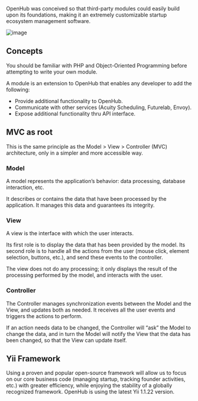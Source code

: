 OpenHub was conceived so that third-party modules could easily build upon its foundations, making it an extremely customizable startup ecosystem management software.

![image](https://user-images.githubusercontent.com/5336690/72774597-225b2f80-3c46-11ea-9548-2dbe5b97cc7f.png)

## Concepts
You should be familiar with PHP and Object-Oriented Programming before attempting to write your own module.

A module is an extension to OpenHub that enables any developer to add the following:

  * Provide additional functionality to OpenHub.
  * Communicate with other services (Acuity Scheduling, Futurelab, Envoy).
  * Expose additional functionality thru API interface.

## MVC as root
This is the same principle as the Model > View > Controller (MVC) architecture, only in a simpler and more accessible way.

### Model
A model represents the application’s behavior: data processing, database interaction, etc.

It describes or contains the data that have been processed by the application. It manages this data and guarantees its integrity.

### View
A view is the interface with which the user interacts.

Its first role is to display the data that has been provided by the model. Its second role is to handle all the actions from the user (mouse click, element selection, buttons, etc.), and send these events to the controller.

The view does not do any processing; it only displays the result of the processing performed by the model, and interacts with the user.

###  Controller
The Controller manages synchronization events between the Model and the View, and updates both as needed. It receives all the user events and triggers the actions to perform.

If an action needs data to be changed, the Controller will “ask” the Model to change the data, and in turn the Model will notify the View that the data has been changed, so that the View can update itself.

## Yii Framework
Using a proven and popular open-source framework will allow us to focus on our core business code (managing startup, tracking founder activities, etc.) with greater efficiency, while enjoying the stability of a globally recognized framework. OpenHub is using the latest Yii 1.1.22 version.